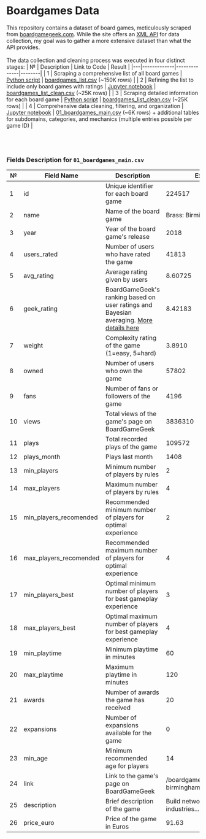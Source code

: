 # Boardgames Data
This repository contains a dataset of board games, meticulously scraped from [boardgamegeek.com](https://boardgamegeek.com). While the site offers an [XML API](https://boardgamegeek.com/wiki/page/Data_Mining#) for data collection, my goal was to gather a more extensive dataset than what the API provides.
<br/><br/>
The data collection and cleaning process was executed in four distinct stages:
| № | Description | Link to Code | Result |
|---|-------------|--------------|--------|
| 1 | Scraping a comprehensive list of all board games | [Python script](https://github.com/sk-il/garage/blob/main/01_boardgames/data/01_get_boardgames_list.py) | [boardgames_list.csv](https://github.com/sk-il/garage/tree/main/01_boardgames/data/raw) (~150K rows) |
| 2 | Refining the list to include only board games with ratings | [Jupyter notebook](https://github.com/sk-il/garage/blob/main/01_boardgames/data/02_boardgame_list_cleaning.ipynb) | [boardgames_list_clean.csv](https://github.com/sk-il/garage/tree/main/01_boardgames/data/raw) (~25K rows) |
| 3 | Scraping detailed information for each board game | [Python script](https://github.com/sk-il/garage/blob/main/01_boardgames/data/03_get_boargames_details.py) | [boardgames_list_clean.csv](https://github.com/sk-il/garage/tree/main/01_boardgames/data/raw) (~25K rows) |
| 4 | Comprehensive data cleaning, filtering, and organization | [Jupyter notebook](https://github.com/sk-il/garage/blob/main/01_boardgames/data/04_boardgames_details_cleaning.ipynb) | [01_boardgames_main.csv](https://github.com/sk-il/garage/tree/main/01_boardgames/data/final) (~6K rows) + additional tables for subdomains, categories, and mechanics (multiple entries possible per game ID) |

<br/><br/>
### Fields Description for `01_boardgames_main.csv`
| №   | Field Name             | Description                                                                                     | Example                             |
|-----|------------------------|-------------------------------------------------------------------------------------------------|-------------------------------------|
| 1   | id                     | Unique identifier for each board game                                                           | 224517                              |
| 2   | name                   | Name of the board game                                                                          | Brass: Birmingham                   |
| 3   | year                   | Year of the board game's release                                                                | 2018                                |
| 4   | users_rated            | Number of users who have rated the game                                                         | 41813                               |
| 5   | avg_rating             | Average rating given by users                                                                   | 8.60725                             |
| 6   | geek_rating            | BoardGameGeek's ranking based on user ratings and Bayesian averaging. [More details here](https://boardgamegeek.com/thread/1702432/what-geek-rating)                            | 8.42183                             |
| 7   | weight                 | Complexity rating of the game (1=easy, 5=hard)                                                  | 3.8910                              |
| 8   | owned                  | Number of users who own the game                                                                | 57802                               |
| 9   | fans                   | Number of fans or followers of the game                                                         | 4196                                |
| 10  | views                  | Total views of the game's page on BoardGameGeek                                                 | 3836310                             |
| 11  | plays                  | Total recorded plays of the game                                                                | 109572                    |
| 12  | plays_month            | Plays last month                                                                           | 1408                   |
| 13  | min_players            | Minimum number of players by rules                                                                       | 2                   |
| 14  | max_players            | Maximum number of players by rules                                                                       | 4                    |
| 15  | min_players_recomended | Recommended minimum number of players for optimal experience                                   | 2                    |
| 16  | max_players_recomended | Recommended maximum number of players for optimal experience                                   | 4                   |
| 17  | min_players_best       | Optimal minimum number of players for best gameplay experience                                  | 3                                   |
| 18  | max_players_best       | Optimal maximum number of players for best gameplay experience                                  | 4                                   |
| 19  | min_playtime           | Minimum playtime in minutes                                                                     | 60                                  |
| 20  | max_playtime           | Maximum playtime in minutes                                                                     | 120                                 |
| 21  | awards                 | Number of awards the game has received                                                          | 20                                  |
| 22  | expansions             | Number of expansions available for the game                                                     | 0                                   |
| 23  | min_age                | Minimum recommended age for players                                                             | 14                                  |
| 24  | link                   | Link to the game's page on BoardGameGeek                                                        | /boardgame/224517/brass-birmingham  |
| 25  | description            | Brief description of the game                                                                   | Build networks, grow industries...  |
| 26  | price_euro             | Price of the game in Euros                                                                      | 91.63                               |
